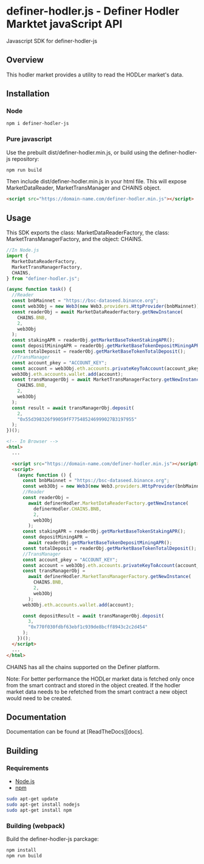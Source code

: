 # definer-hodler.js - Definer Hodler Marktet javaScript API

Javascript SDK for definer-hodler-js

## Overview

This hodler market provides a utility to read the HODLer market's data.

## Installation

### Node

```bash
npm i definer-hodler-js
```

### Pure javascript

Use the prebuilt dist/definer-hodler.min.js, or build using the definer-hodler-js repository:

```bash
npm run build
```

Then include dist/definer-hodler.min.js in your html file. This will expose MarketDataReader, MarketTransManager and CHAINS object.

```html
<script src="https://domain-name.com/definer-hodler.min.js"></script>
```

## Usage

This SDK exports the class: MarketDataReaderFactory, the class: MarketTransManagerFactory, and the object: CHAINS.

```js
//In Node.js
import {
  MarketDataReaderFactory,
  MarketTransManagerFactory,
  CHAINS,
} from "definer-hodler.js";

(async function task() {
  //Reader
  const bnbMainnet = "https://bsc-dataseed.binance.org";
  const web3Obj = new Web3(new Web3.providers.HttpProvider(bnbMainnet));
  const readerObj = await MarketDataReaderFactory.getNewInstance(
    CHAINS.BNB,
    2,
    web3Obj
  );
  const stakingAPR = readerObj.getMarketBaseTokenStakingAPR();
  const depositMiningAPR = readerObj.getMarketBaseTokenDepositMiningAPR();
  const totalDeposit = readerObj.getMarketBaseTokenTotalDeposit();
  //TransManager
  const account_pkey = "ACCOUNT_KEY";
  const account = web3Obj.eth.accounts.privateKeyToAccount(account_pkey);
  web3Obj.eth.accounts.wallet.add(account);
  const transManagerObj = await MarketTransManagerFactory.getNewInstance(
    CHAINS.BNB,
    2,
    web3Obj
  );
  const result = await transManagerObj.deposit(
    2,
    "0x55d398326f99059fF775485246999027B3197955"
  );
})();
```

```html
<!-- In Browser -->
<html>
  ...

  <script src="https://domain-name.com/definer-hodler.min.js"></script>
  <script>
    (async function () {
      const bnbMainnet = "https://bsc-dataseed.binance.org";
      const web3Obj = new Web3(new Web3.providers.HttpProvider(bnbMainnet));
      //Reader
      const readerObj =
        await definerHodler.MarketDataReaderFactory.getNewInstance(
          definerHodler.CHAINS.BNB,
          2,
          web3Obj
        );
      const stakingAPR = readerObj.getMarketBaseTokenStakingAPR();
      const depositMiningAPR =
        await readerObj.getMarketBaseTokenDepositMiningAPR();
      const totalDeposit = readerObj.getMarketBaseTokenTotalDeposit();
      //TransManager
      const account_pkey = "ACCOUNT_KEY";
      const account = web3Obj.eth.accounts.privateKeyToAccount(account_pkey);
      const transManagerObj =
        await definerHodler.MarketTansManagerFactory.getNewInstance(
          CHAINS.BNB,
          2,
          web3Obj
        );
      web3Obj.eth.accounts.wallet.add(account);

      const depositResult = await transManagerObj.deposit(
        3,
        "0x770f030fdbf63ebf1c939de8bcff8943c2c2d454"
      );
    })();
  </script>
  ...
</html>
```

CHAINS has all the chains supported on the Definer platform.

Note: For better performance the HODLer market data is fetched only once from the smart contract and stored in the object created. If the hodler market data needs to be refetched from the smart contract a new object would need to be created.

## Documentation

Documentation can be found at [ReadTheDocs][docs].

## Building

### Requirements

- [Node.js](https://nodejs.org)
- [npm](https://www.npmjs.com/)

```bash
sudo apt-get update
sudo apt-get install nodejs
sudo apt-get install npm
```

### Building (webpack)

Build the definer-hodler-js parckage:

```bash
npm install
npm run build
```
